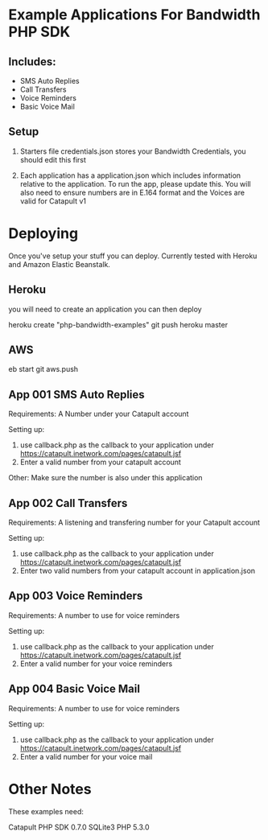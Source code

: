Example Applications For Bandwidth PHP SDK
======================================================

Includes:
-----------------------------------------------------
  - SMS Auto Replies
  - Call Transfers 
  - Voice Reminders
  - Basic Voice Mail


Setup
------------------------------------------------------

1. Starters file credentials.json stores your
Bandwidth Credentials, you should edit this first


2. Each application has a application.json which includes
information relative to the application. To run the app, please
update this. You will also need to ensure numbers are
in E.164 format and the Voices are valid for Catapult v1

Deploying
=========================================================

Once you've setup your stuff you can deploy. Currently
tested with Heroku and Amazon Elastic Beanstalk.


Heroku
-------------------------------------------------------
you will need to create an application you can then deploy 

heroku create "php-bandwidth-examples"
git push heroku master


AWS
-----------------------------------------------------------

eb start
git aws.push



App 001 SMS Auto Replies
----------------------------------------------------------

Requirements:
A Number under your Catapult account

Setting up:
  1. use callback.php as the callback to your application
  under https://catapult.inetwork.com/pages/catapult.jsf
  2. Enter a valid number from your catapult account 

Other:
Make sure the number is also under this application


App 002 Call Transfers
-----------------------------------------------------------

Requirements:
A listening and transfering number for your Catapult account

Setting up:
  1. use callback.php as the callback to your application
  under https://catapult.inetwork.com/pages/catapult.jsf
  2. Enter two valid numbers from your catapult account in
  application.json


App 003 Voice Reminders
-----------------------------------------------------------

Requirements:
A number to use for voice reminders

Setting up:
  1. use callback.php as the callback to your application
  under https://catapult.inetwork.com/pages/catapult.jsf
  2. Enter a valid number for your voice reminders

App 004 Basic Voice Mail
-----------------------------------------------------------

Requirements:
A number to use for voice reminders

Setting up:
  1. use callback.php as the callback to your application
  under https://catapult.inetwork.com/pages/catapult.jsf
  2. Enter a valid number for your voice mail 


Other Notes
===========================================================

These examples need:

  Catapult PHP SDK 0.7.0
  SQLite3
  PHP 5.3.0
